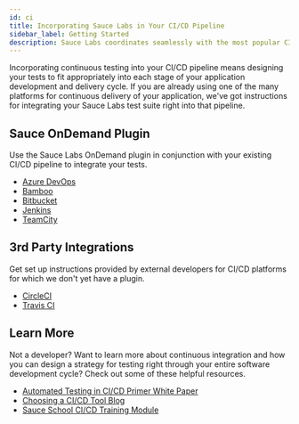 ```yaml
---
id: ci
title: Incorporating Sauce Labs in Your CI/CD Pipeline
sidebar_label: Getting Started
description: Sauce Labs coordinates seamlessly with the most popular CI/CD platforms.
---
```


Incorporating continuous testing into your CI/CD pipeline means designing your tests to fit appropriately into each stage of your application development and delivery cycle. If you are already using one of the many platforms for continuous delivery of your application, we've got instructions for integrating your Sauce Labs test suite right into that pipeline.

<div className="box-wrapper" markdown="1">
  <div className="box box1 card">
    <div className="container">
    <h2>Sauce OnDemand Plugin</h2>
    <p>Use the Sauce Labs OnDemand plugin in conjunction with your existing CI/CD pipeline to integrate your tests.<br/>
      <ul>
        <li><a href="/ci/azure">Azure DevOps</a></li>
        <li><a href="/ci/bamboo">Bamboo</a></li>
        <li><a href="/ci/bitbucket">Bitbucket</a></li>
        <li><a href="/ci/jenkins">Jenkins</a></li>
        <li><a href="/ci/teamcity">TeamCity</a></li>
      </ul></p>
    </div>
  </div>
  <div className="box box2 card">
    <div className="container">
    <h2>3rd Party Integrations</h2>
    <p>Get set up instructions provided by external developers for CI/CD platforms for which we don't yet have a plugin.<br/>
      <ul>
        <li><a href="https://circleci.com/integrations/saucelabs/">CircleCI</a></li>
        <li><a href="https://docs.travis-ci.com/user/sauce-connect/">Travis CI</a></li>
      </ul></p>
    </div>
  </div>
</div>
<div>
  <div className="box boxwidebottom card">
    <div className="container">
    <h2>Learn More</h2>
    <p>Not a developer? Want to learn more about continuous integration and how you can design a strategy for testing right through your entire software development cycle? Check out some of these helpful resources.<br/>
      <ul>
        <li><a href="https://saucelabs.com/resources/articles/automated-testing-in-cicd-a-continuous-integration-server-integration-primer">Automated Testing in CI/CD Primer White Paper</a></li>
        <li><a href="https://saucelabs.com/blog/choosing-a-ci-cd-tool">Choosing a CI/CD Tool Blog</a></li>
        <li><a href="https://training.saucelabs.com/codelabs/Module2-Testrunner/index.html?index=..%2F..saucectl#4">Sauce School CI/CD Training Module</a></li>
      </ul></p>
    </div>
  </div>
</div>
